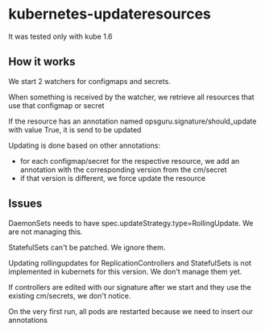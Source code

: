 # kubernetes-updateresources

It was tested only with kube 1.6

## How it works

We start 2 watchers for configmaps and secrets.

When something is received by the watcher, we retrieve all resources that use
that configmap or secret

If the resource has an annotation named opsguru.signature/should_update with value True,
it is send to be updated

Updating is done based on other annotations:
* for each configmap/secret for the respective resource, we add an annotation with the corresponding version
from the cm/secret
* if that version is different, we force update the resource

## Issues

DaemonSets needs to have spec.updateStrategy.type=RollingUpdate. We are not managing this.

StatefulSets can't be patched. We ignore them.

Updating rollingupdates for ReplicationControllers and StatefulSets is not implemented in kubernets for this version.
We don't manage them yet.

If controllers are edited with our signature after we start and they use the existing cm/secrets, we don't notice.

On the very first run, all pods are restarted because we need to insert our annotations
